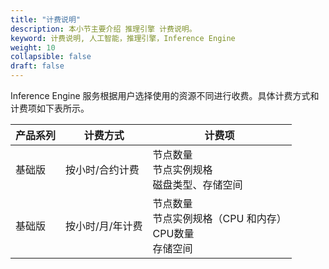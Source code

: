```yaml
---
title: "计费说明"
description: 本小节主要介绍 推理引擎 计费说明。 
keyword: 计费说明, 人工智能，推理引擎，Inference Engine
weight: 10
collapsible: false
draft: false
---
```


Inference Engine 服务根据用户选择使用的资源不同进行收费。具体计费方式和计费项如下表所示。

| 产品系列 | 计费方式         | 计费项                                                       |
| -------- | ---------------- | ------------------------------------------------------------ |
| 基础版   | 按小时/合约计费  | 节点数量<br />节点实例规格<br />磁盘类型、存储空间           |
| 基础版   | 按小时/月/年计费 | 节点数量<br />节点实例规格（CPU 和内存）<br />CPU数量<br />存储空间 |

